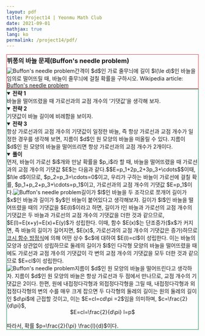 ```yaml
---
layout: pdf
title: Project14 | Yeonmu Math Club
date: 2021-09-01
mathjax: true
lang: ko
permalink: /project14/pdf/
---
```

<div id="accordion">
  <div id="collapseOne" class="collapse show" data-bs-parent="#accordion">
    <div class="card-body" style="border: 1px solid rgb(220, 53, 69);">
     <h3 style="margin: 0.2em 0 0.3em 0;">뷔퐁의 바늘 문제(Buffon's needle problem)</h3>
     <redbox style="margin: 0.5em 0 1.2em 0;"><span class="image right" style="width: 25%"><img src="{{ site.url }}{{ site.baseurl }}/images/post/Buffon.png" alt="Buffon's needle problem"></span>간격이 $d$인 가로 줄무늬에 길이 $l(\le d)$인 바늘을 임의로 떨어뜨릴 때, 바늘이 줄무늬에 걸칠 확률을 구하시오.</redbox>
     Wikipedia article: <a href="https://en.wikipedia.org/wiki/Buffon%27s_needle_problem" target="_blank">Buffon's needle problem</a>
    </div>
  </div>
  <div id="collapseTwo" class="collapse show" data-bs-parent="#accordion">
    <div class="card-body" style="border: 1px solid rgb(25, 135, 84);">
      <greenbox><details open><summary><b>전략 1</b></summary>바늘을 떨어뜨렸을 때 가로선과의 교점 개수의 ‘기댓값’을 생각해 보자.</details></greenbox>
      <greenbox><details open><summary><b>전략 2</b></summary>기댓값이 바늘 길이에 비례함을 보이자.</details></greenbox>
      <greenbox><details open><summary><b>전략 3</b></summary>항상 가로선과의 교점 개수의 기댓값이 일정한 바늘, 즉 항상 가로선과 교점 개수가 일정한 경우를 생각해 보면, 지름이 $d$인 원 모양의 바늘을 떠올릴 수 있다. 지름이 $d$인 원 모양의 바늘을 떨어뜨리면 항상 가로선과의 교점 개수가 2개이다.</details></greenbox>
      <purplebox><details open><summary><b>풀이</b></summary>먼저, 바늘이 가로선 $i$개와 만날 확률을 $p_i$라 할 때, 바늘을 떨어뜨렸을 때 가로선과의 교점 개수의 기댓값 $E$는 다음과 같다.$$E=p_1+2p_2+3p_3+\cdots$$이때, $l\le d$이므로, $p_2=p_3=\cdots=0$이고, 우리가 구하는 바늘이 가로선에 걸칠 확률, $p_1+p_2+p_3+\cdots=p_1$이고, 가로선과의 교점 개수의 기댓값 $E=p_1$이다.<span class="image left" style="width: 13%"><img src="{{ site.url }}{{ site.baseurl }}/images/post/Buffon2.png" alt="Buffon's needle problem"></span>길이가 $l$인 바늘을 두 조각으로 쪼개어 길이가 $x$인 바늘과 길이가 $y$인 바늘이 붙어있다고 생각해보자. 길이가 $l$인 바늘을 떨어뜨렸을 때의 기댓값을 $E(l)$이라고 하면, 길이가 l인 바늘과 가로선의 교점 개수의 기댓값은 두 바늘과 가로선의 교점 개수의 기댓값을 더한 것과 같으므로, $E(l)=E(x+y)=E(x)+E(y)$가 성립한다. 이때, 함수 $E(x)$는 단조증가($x$가 커지면, 즉 바늘의 길이가 길어지면, $E(x)$, 가로선과의 교점 개수의 기댓값은 증가)하므로 <a href="https://en.wikipedia.org/wiki/Cauchy%27s_functional_equation" target="_blank">코시 함수 방정식</a>에 의해 어떤 상수 $c$에 대하여 $E(l)=cl$이 성립한다. 이는 바늘의 모양과 상관없이 성립하므로 둘레의 길이가 $l$인 다각형 모양의 바늘을 떨어뜨렸을 때에도 가로선과 교점 개수의 기댓값이 각 변의 교점 개수의 기댓값을 모두 더한 것과 같으므로 $E=cl$이 성립한다.<br><span class="image right" style="width: 25%"><img src="{{ site.url }}{{ site.baseurl }}/images/post/Buffon3.png" alt="Buffon's needle problem"></span>지름이 $d$인 원 모양의 바늘을 떨어뜨린다고 생각하자. 지름이 $d$인 원 모양의 바늘은 항상 가로선과 두 점에서 만나므로, 교점 개수의 기댓값은 2이다. 한편, 원에 내접정다각형과 외접정다각형을 그릴 때, 내접정다각형과 외접정다각형의 변의 수를 매우 크게 잡으면 두 다각형의 둘레의 길이는 원의 둘레의 길이인 $d\pi$에 근접할 것이고, 이는 $E=cl=cd\pi =2$임을 의미하며, $c=\frac{2}{d\pi}$,<br><center>$E=cl=\frac{2}{d\pi} l=p$</center><br>따라서, 확률 $p=\frac{2}{\pi} \frac{l}{d}$이다.</details></purplebox>
    </div>
  </div>
</div>